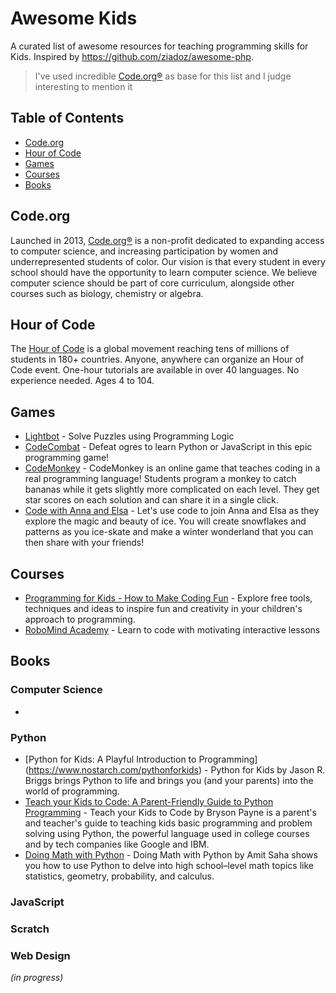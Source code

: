 # Awesome Kids

A curated list of awesome resources for teaching programming skills for Kids.
Inspired by https://github.com/ziadoz/awesome-php.

> I've used incredible [Code.org®](https://code.org) as base for this list and
I judge interesting to mention it

## Table of Contents

- [Code.org](#codeorg)
- [Hour of Code](#hour-of-code)
- [Games](#games)
- [Courses](#courses)
- [Books](#books)

## Code.org

Launched in 2013, [Code.org®](https://code.org) is a non-profit dedicated to expanding access to computer science, and increasing participation by women and underrepresented students of color. Our vision is that every student in every school should have the opportunity to learn computer science. We believe computer science should be part of core curriculum, alongside other courses such as biology, chemistry or algebra.

## Hour of Code

The [Hour of Code](https://hourofcode.com) is a global movement reaching tens of millions of students in 180+ countries. Anyone, anywhere can organize an Hour of Code event. One-hour tutorials are available in over 40 languages. No experience needed. Ages 4 to 104.

## Games

- [Lightbot](http://lightbot.com) - Solve Puzzles using Programming Logic
- [CodeCombat](http://code.org/api/hour/begin/codecombat) - Defeat ogres to learn Python or JavaScript in this epic programming game!
- [CodeMonkey](http://code.org/api/hour/begin/codemonkey) - CodeMonkey is an online game that teaches coding in a real programming language! Students program a monkey to catch bananas while it gets slightly more complicated on each level. They get star scores on each solution and can share it in a single click.
- [Code with Anna and Elsa](http://code.org/api/hour/begin/frozen) - Let's use code to join Anna and Elsa as they explore the magic and beauty of ice. You will create snowflakes and patterns as you ice-skate and make a winter wonderland that you can then share with your friends!

## Courses

- [Programming for Kids - How to Make Coding Fun](https://www.udemy.com/programming-for-kids-how-to-make-coding-fun) - Explore free tools, techniques and ideas to inspire fun and creativity in your children's approach to programming.
- [RoboMind Academy](https://www.robomindacademy.com/go/navigator/courses) - Learn to code with motivating interactive lessons

## Books

### Computer Science
- 

### Python

- [Python for Kids: A Playful Introduction to Programming] (https://www.nostarch.com/pythonforkids) - Python for Kids by Jason R. Briggs brings Python to life and brings you (and your parents) into the world of programming. 
- [Teach your Kids to Code: A Parent-Friendly Guide to Python Programming](https://www.nostarch.com/teachkids) - Teach your Kids to Code by Bryson Payne is a parent's and teacher's guide to teaching kids basic programming and problem solving using Python, the powerful language used in college courses and by tech companies like Google and IBM.
- [Doing Math with Python](https://www.nostarch.com/doingmathwithpython) - Doing Math with Python by Amit Saha shows you how to use Python to delve into high school–level math topics like statistics, geometry, probability, and calculus.

### JavaScript

### Scratch

### Web Design


_(in progress)_
